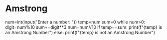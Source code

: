 # Amstrong
num=int(input("Enter a number: "))
temp=num
sum=0
while num>0:
    digit=num%10
    sum+=digit**3
    num=num//10
if temp==sum:
    print(f"{temp} is an Amstrong Number")
else:
    print(f"{temp} is not an Amstrong Number")
